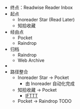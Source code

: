 - 终点：Readwise Reader Inbox
- 起点
	- Inoreader Star (Read Later)
	- 知拾收藏
- 经由点
	- Pocket
	- Raindrop
- 归档
	- Raindrop
	- Web Archive
-
- 路径整合
	- Inoreader Star -> Pocket
		- 由 Inoreader 自动化完成
	- 知拾收藏 -> Pocket
		- [IFTTT](https://ifttt.com/applets/FjJV5Muc-instapaper)
	- Pocket -> Raindrop TODO